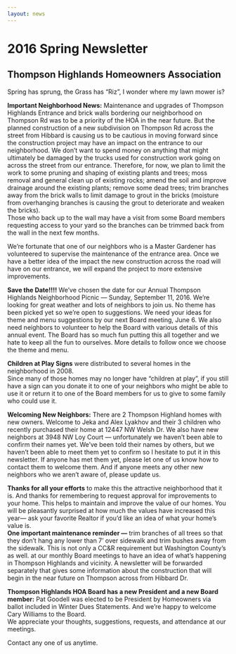 ```yaml
---
layout: news
---
```

# 2016 Spring Newsletter
## Thompson Highlands Homeowners Association
Spring has sprung, the Grass has “Riz”, I wonder where my lawn mower is?

**Important Neighborhood News:**
Maintenance and upgrades of Thompson Highlands 
Entrance and brick walls bordering our neighborhood on Thompson Rd was to be a 
priority of the HOA in the near future.  But the planned construction of a new subdivision 
on Thompson Rd across the street from Hibbard is causing us to be cautious in moving 
forward since the construction project may have an impact on the entrance to our 
neighborhood.  We don’t want to spend money on anything that might ultimately be 
damaged by the trucks used for construction work going on across the street from our 
entrance.  Therefore, for now, we plan to limit the work to some pruning and shaping of 
existing plants and trees; moss removal and general clean up of existing rocks; amend 
the soil and improve drainage around the existing plants; remove some dead trees; trim 
branches away from the brick walls to limit damage to grout in the bricks (moisture from 
overhanging branches is causing the grout to deteriorate and weaken the bricks).  
Those who back up to the wall may have a visit from some Board members requesting 
access to your yard so the branches can be trimmed back from the wall in the next few 
months. 

We’re fortunate that one of our neighbors who is a Master Gardener has volunteered to 
supervise the maintenance of the entrance area.  Once we have a better idea of the 
impact the new construction across the road will have on our entrance, we will expand 
the project to more extensive improvements.  

**Save the Date!!!!**
 We’ve chosen the date for our Annual Thompson Highlands 
Neighborhood Picnic — 
Sunday, September 11, 2016.  We’re looking for great weather 
and lots of neighbors to join us.  No theme has been picked yet so we’re open to 
suggestions.  We need your ideas for theme and menu suggestions by our next Board 
meeting, June 6.  We also need neighbors to volunteer to help the Board with various 
details of this annual event.  The Board has so much fun putting this all together and we 
hate to keep all the fun to ourselves.   More details to follow once we choose the theme 
and menu.

**Children at Play Signs**
were distributed to several homes in the neighborhood in 2008.  
Since many of those homes may no longer have “children at play”, if you still have a 
sign can you donate it to one of your neighbors who might be able to use it or return it to 
one of the Board members for us to give to some family who could use it.

**Welcoming New Neighbors:**
There are 2 Thompson Highland homes with new 
owners.  Welcome to Jeka and Alex Lyakhov and their 3 children who recently 
purchased their home at 12447 NW Welsh Dr.  We also have new neighbors at 3948 
NW Loy Court — unfortunately we haven’t been able to confirm their names yet. We’ve 
been told their names by others, but we haven’t been able to meet them yet to confirm 
so I hesitate to put it in this newsletter.  If anyone has met them yet, please let one of us 
know how to contact them to welcome them.  And if anyone meets any other new 
neighbors who we aren’t aware of, please update us.   

**Thanks for all your efforts**
to make this the attractive neighborhood that it is.  And 
thanks for remembering to request approval for improvements to your home.  This helps 
to maintain and improve the value of our homes.  You will be pleasantly surprised at 
how much the values have increased this year— ask your favorite Realtor if you’d like 
an idea of what your home’s value is.  
**One important maintenance reminder —**
trim 
branches of all trees so that they don’t hang any lower than 7’ over sidewalk and trim 
bushes away from the sidewalk.  This is not only a CC&R requirement but Washington 
County’s as well.  at our monthly Board meetings to have an idea of what’s happening in 
Thompson Highlands and vicinity. A newsletter will be forwarded separately that gives 
some information about the construction that will begin in the near future on Thompson 
across from Hibbard Dr. 

**Thompson Highlands HOA Board has a new President and a new Board member:**
Pat Goodell was elected to be President by Homeowners via ballot included in Winter 
Dues Statements.
And we’re happy to welcome Cary Williams to the Board.  
We appreciate your thoughts, suggestions, requests, and attendance at our meetings.  

Contact any one of us anytime.  

